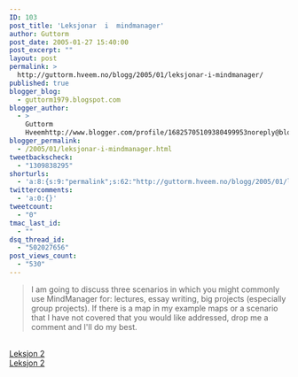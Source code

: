 ```yaml
---
ID: 103
post_title: 'Leksjonar  i  mindmanager'
author: Guttorm
post_date: 2005-01-27 15:40:00
post_excerpt: ""
layout: post
permalink: >
  http://guttorm.hveem.no/blogg/2005/01/leksjonar-i-mindmanager/
published: true
blogger_blog:
  - guttorm1979.blogspot.com
blogger_author:
  - >
    Guttorm
    Hveemhttp://www.blogger.com/profile/16825705109380499953noreply@blogger.com
blogger_permalink:
  - /2005/01/leksjonar-i-mindmanager.html
tweetbackscheck:
  - "1309838295"
shorturls:
  - 'a:8:{s:9:"permalink";s:62:"http://guttorm.hveem.no/blogg/2005/01/leksjonar-i-mindmanager/";s:7:"tinyurl";s:25:"http://tinyurl.com/972xsa";s:4:"isgd";s:17:"http://is.gd/gGwK";s:5:"bitly";s:18:"http://bit.ly/MX70";s:5:"snipr";s:22:"http://snipr.com/agv2c";s:5:"snurl";s:22:"http://snurl.com/agv2c";s:7:"snipurl";s:24:"http://snipurl.com/agv2c";s:4:"trim";s:17:"http://tr.im/bana";}'
twittercomments:
  - 'a:0:{}'
tweetcount:
  - "0"
tmac_last_id:
  - ""
dsq_thread_id:
  - "502027656"
post_views_count:
  - "530"
---
```

<blockquote>I am going to discuss three scenarios in which you might commonly use MindManager for: lectures, essay writing, big projects (especially group projects). If there is a map in my example maps or a scenario that I have not covered that you would like addressed, drop me a comment and I'll do my best.
<br /></blockquote>
<br /><a href="http://studenttabletpc.blogs.com/the_student_tablet_pc/2005/01/mind_mapping_ov.html">Leksjon 2</a>
<br /><a href="http://studenttabletpc.blogs.com/the_student_tablet_pc/2005/01/mindmanager_par.html#more">Leksjon 2</a>